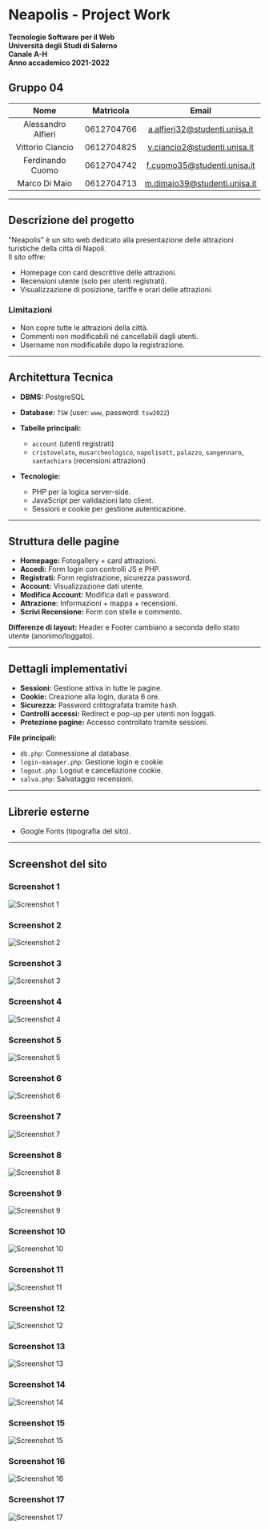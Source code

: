 # Neapolis - Project Work

**Tecnologie Software per il Web**  
**Università degli Studi di Salerno**  
**Canale A-H**  
**Anno accademico 2021-2022**

## Gruppo 04
| Nome | Matricola | Email |
|:----:|:---------:|:-----:|
| Alessandro Alfieri | 0612704766 | a.alfieri32@studenti.unisa.it |
| Vittorio Ciancio | 0612704825 | v.ciancio2@studenti.unisa.it |
| Ferdinando Cuomo | 0612704742 | f.cuomo35@studenti.unisa.it |
| Marco Di Maio | 0612704713 | m.dimaio39@studenti.unisa.it |

---

## Descrizione del progetto

"Neapolis" è un sito web dedicato alla presentazione delle attrazioni turistiche della città di Napoli.  
Il sito offre:
- Homepage con card descrittive delle attrazioni.
- Recensioni utente (solo per utenti registrati).
- Visualizzazione di posizione, tariffe e orari delle attrazioni.

### Limitazioni
- Non copre tutte le attrazioni della città.
- Commenti non modificabili né cancellabili dagli utenti.
- Username non modificabile dopo la registrazione.

---

## Architettura Tecnica

- **DBMS:** PostgreSQL
- **Database:** `TSW` (user: `www`, password: `tsw2022`)
- **Tabelle principali:**
  - `account` (utenti registrati)
  - `cristovelato`, `musarcheologico`, `napolisott`, `palazzo`, `sangennaro`, `santachiara` (recensioni attrazioni)

- **Tecnologie:**
  - PHP per la logica server-side.
  - JavaScript per validazioni lato client.
  - Sessioni e cookie per gestione autenticazione.

---

## Struttura delle pagine

- **Homepage:** Fotogallery + card attrazioni.
- **Accedi:** Form login con controlli JS e PHP.
- **Registrati:** Form registrazione, sicurezza password.
- **Account:** Visualizzazione dati utente.
- **Modifica Account:** Modifica dati e password.
- **Attrazione:** Informazioni + mappa + recensioni.
- **Scrivi Recensione:** Form con stelle e commento.

**Differenze di layout:** Header e Footer cambiano a seconda dello stato utente (anonimo/loggato).

---

## Dettagli implementativi

- **Sessioni:** Gestione attiva in tutte le pagine.
- **Cookie:** Creazione alla login, durata 6 ore.
- **Sicurezza:** Password crittografata tramite hash.
- **Controlli accessi:** Redirect e pop-up per utenti non loggati.
- **Protezione pagine:** Accesso controllato tramite sessioni.

**File principali:**
- `db.php`: Connessione al database.
- `login-manager.php`: Gestione login e cookie.
- `logout.php`: Logout e cancellazione cookie.
- `salva.php`: Salvataggio recensioni.

---

## Librerie esterne

- Google Fonts (tipografia del sito).

---

## Screenshot del sito

### Screenshot 1

![Screenshot 1](images/image_1.png)

### Screenshot 2

![Screenshot 2](images/image_3.png)

### Screenshot 3

![Screenshot 3](images/image_4.png)

### Screenshot 4

![Screenshot 4](images/image_6.png)

### Screenshot 5

![Screenshot 5](images/image_7.png)

### Screenshot 6

![Screenshot 6](images/image_9.png)

### Screenshot 7

![Screenshot 7](images/image_10.png)

### Screenshot 8

![Screenshot 8](images/image_12.png)

### Screenshot 9

![Screenshot 9](images/image_13.png)

### Screenshot 10

![Screenshot 10](images/image_14.png)

### Screenshot 11

![Screenshot 11](images/image_18.png)

### Screenshot 12

![Screenshot 12](images/image_22.png)

### Screenshot 13

![Screenshot 13](images/image_23.png)

### Screenshot 14

![Screenshot 14](images/image_25.png)

### Screenshot 15

![Screenshot 15](images/image_30.png)

### Screenshot 16

![Screenshot 16](images/image_31.png)

### Screenshot 17

![Screenshot 17](images/image_32.png)